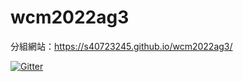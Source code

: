 # wcm2022ag3
分組網站：https://s40723245.github.io/wcm2022ag3/

[![Gitter](https://badges.gitter.im/s40723245/wcm2022.svg)](https://gitter.im/s40723245/wcm2022?utm_source=badge&utm_medium=badge&utm_campaign=pr-badge)
